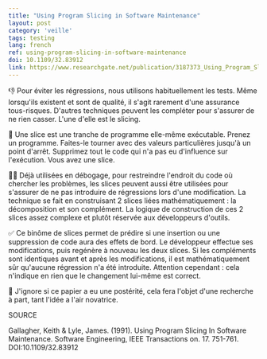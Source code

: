 ```yaml
---
title: "Using Program Slicing in Software Maintenance"
layout: post
category: 'veille'
tags: testing
lang: french
ref: using-program-slicing-in-software-maintenance
doi: 10.1109/32.83912
link: https://www.researchgate.net/publication/3187373_Using_Program_Slicing_In_Software_Maintenance
---
```


👎 Pour éviter les régressions, nous utilisons habituellement les tests. Même lorsqu'ils existent et sont de qualité, il s'agit rarement d'une assurance tous-risques. D'autres techniques peuvent les compléter pour s'assurer de ne rien casser. L'une d'elle est le slicing.

🍕 Une slice est une tranche de programme elle-même exécutable. Prenez un programme. Faites-le tourner avec des valeurs particulières jusqu'à un point d'arrêt. Supprimez tout le code qui n'a pas eu d'influence sur l'exécution. Vous avez une slice.

🧑‍🔬 Déjà utilisées en débogage, pour restreindre l'endroit du code où chercher les problèmes, les slices peuvent aussi être utilisées pour s'assurer de ne pas introduire de régressions lors d'une modification. La technique se fait en construisant 2 slices liées mathématiquement : la décomposition et son complément. La logique de construction de ces 2 slices assez complexe et plutôt réservée aux développeurs d'outils.

✅ Ce binôme de slices permet de prédire si une insertion ou une suppression de code aura des effets de bord. Le développeur effectue ses modifications, puis regénère à nouveau les deux slices. Si les compléments sont identiques avant et après les modifications, il est mathématiquement sûr qu'aucune régression n'a été introduite. Attention cependant : cela n'indique en rien que le changement lui-même est correct.

🔬 J'ignore si ce papier a eu une postérité, cela fera l'objet d'une recherche à part, tant l'idée a l'air novatrice.

SOURCE

Gallagher, Keith & Lyle, James. (1991). Using Program Slicing In Software Maintenance. Software Engineering, IEEE Transactions on. 17. 751-761. DOI:10.1109/32.83912